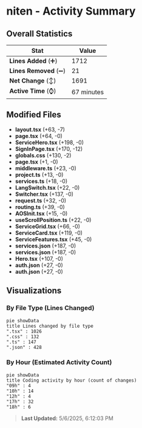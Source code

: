 # niten - Activity Summary 

## Overall Statistics

| Stat                   | Value                                                             |
| ---------------------- | ----------------------------------------------------------------- |
| **Lines Added** (➕)   | 1712                                          |
| **Lines Removed** (➖) | 21                                        |
| **Net Change** (↕)    | 1691                |
| **Active Time** (⌚)   | 67 minutes |


## Modified Files
- **layout.tsx** (+63, -7)
- **page.tsx** (+64, -0)
- **ServiceHero.tsx** (+198, -0)
- **SignInPage.tsx** (+170, -12)
- **globals.css** (+130, -2)
- **page.tsx** (+1, -0)
- **middleware.ts** (+23, -0)
- **project.ts** (+13, -0)
- **services.ts** (+18, -0)
- **LangSwitch.tsx** (+22, -0)
- **Switcher.tsx** (+137, -0)
- **request.ts** (+32, -0)
- **routing.ts** (+39, -0)
- **AOSInit.tsx** (+15, -0)
- **useScrollPosition.ts** (+22, -0)
- **ServiceGrid.tsx** (+66, -0)
- **ServiceCard.tsx** (+119, -0)
- **ServiceFeatures.tsx** (+45, -0)
- **services.json** (+187, -0)
- **services.json** (+187, -0)
- **Hero.tsx** (+107, -0)
- **auth.json** (+27, -0)
- **auth.json** (+27, -0)

## Visualizations

### By File Type (Lines Changed)

```mermaid
pie showData
title Lines changed by file type
".tsx" : 1026
".css" : 132
".ts" : 147
".json" : 428
```

### By Hour (Estimated Activity Count)

```mermaid
pie showData
title Coding activity by hour (count of changes)
"09h" : 4
"10h" : 14
"12h" : 4
"17h" : 32
"18h" : 6
```


> **Last Updated:** 5/6/2025, 6:12:03 PM